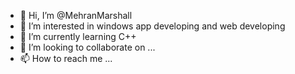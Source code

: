 - 👋 Hi, I’m @MehranMarshall
- 👀 I’m interested in windows app developing and web developing
- 🌱 I’m currently learning C++
- 💞️ I’m looking to collaborate on ...
- 📫 How to reach me ...

<!---
MehranMarshall/MehranMarshall is a ✨ special ✨ repository because its `README.md` (this file) appears on your GitHub profile.
You can click the Preview link to take a look at your changes.
--->
